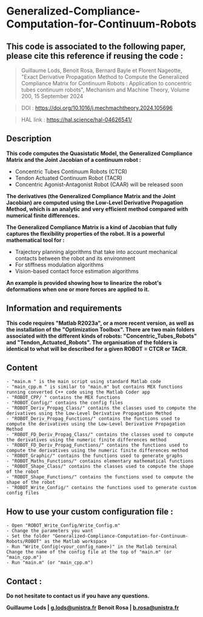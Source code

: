 # Generalized-Compliance-Computation-for-Continuum-Robots

## This code is associated to the following paper, please cite this reference if reusing the code :

> Guillaume Lods, Benoit Rosa, Bernard Bayle et Florent Nageotte, "Exact Derivative Propagation Method to Compute the Generalized Compliance Matrix for Continuum Robots : Application to concentric tubes continuum robots", Mechanism and Machine Theory, Volume 200, 15 September 2024

> DOI : https://doi.org/10.1016/j.mechmachtheory.2024.105696

> HAL link : https://hal.science/hal-04626541/


## Description

**This code computes the Quasistatic Model, the Generalized Compliance Matrix and the Joint Jacobian of a continuum robot :**
- Concentric Tubes Continuum Robots (CTCR)
- Tendon Actuated Continuum Robot (TACR)
- Concentric Agonist-Antagonist Robot (CAAR) will be released soon

**The derivatives (the Generalized Compliance Matrix and the Joint Jacobian) are computed using the Low-Level Derivative Propagation Method, which is an analytic and very efficient method compared with numerical finite differences.**

**The Generalized Compliance Matrix is a kind of Jacobian that fully captures the flexibility properties of the robot. It is a powerful mathematical tool for :**
- Trajectory planning algorithms that take into account mechanical contacts between the robot and its environment
- For stiffness modulation algorithms
- Vision-based contact force estimation algorithms

**An example is provided showing how to linearize the robot's deformations when one or more forces are applied to it.**


## Information and requirements

**This code requires "Matlab R2023a", or a more recent version, as well as the installation of the "Optimization Toolbox". There are two main folders associated with the different kinds of robots: "Concentric_Tubes_Robots" and "Tendon_Actuated_Robots". The organisation of the folders is identical to what will be described for a given ROBOT = CTCR or TACR.**

## Content
	- "main.m " is the main script using standard Matlab code
	- "main_cpp.m " is similar to "main.m" but contains MEX functions running converted C++ code using the Matlab Coder app
	- "ROBOT_CPP/ " contains the MEX functions
	- "ROBOT_Config/" contains the config files
	- "ROBOT_Deriv_Propag_Class/" contains the classes used to compute the derivatives using the Low-Level Derivative Propagation Method
	- "ROBOT_Deriv_Propag_Functions/" contains the functions used to compute the derivatives using the Low-Level Derivative Propagation Method
	- "ROBOT_FD_Deriv_Propag_Class/" contains the classes used to compute the derivatives using the numeric finite differences method
	- "ROBOT_FD_Deriv_Propag_Functions/" contains the functions used to compute the derivatives using the numeric finite differences method
	- "ROBOT_Graphic/" contains the functions used to generate graphs
	- "ROBOT_Maths_Functions/" contains elementary mathematical functions
	- "ROBOT_Shape_Class/" contains the classes used to compute the shape of the robot
	- "ROBOT_Shape_Functions/" contains the functions used to compute the shape of the robot
	- "ROBOT_Write_Config/" contains the functions used to generate custom config files

## How to use your custom configuration file : 
	- Open "ROBOT_Write_Config/Write_Config.m"
	- Change the parameters you want
	- Set the folder "Generalized-Compliance-Computation-for-Continuum-Robots/ROBOT" as the Matlab workspace
	- Run "Write_Config(<your_config_name>)" in the Matlab terminal
	Change the name of the config file at the top of "main.m" (or "main_cpp.m")
	- Run "main.m" (or "main_cpp.m")

## Contact : 
**Do not hesitate to contact us if you have any questions.**

**Guillaume Lods | g.lods@unistra.fr**
**Benoit Rosa | b.rosa@unistra.fr**
